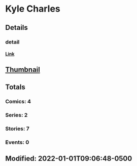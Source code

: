# Kyle  Charles 
## Details
### detail
#### [Link](http://marvel.com/comics/creators/14210/kyle_charles?utm_campaign=apiRef&utm_source=225578a89fc76f3d20fbffda5d17a88d)
## [Thumbnail](http://i.annihil.us/u/prod/marvel/i/mg/b/40/image_not_available.jpg)
## Totals
### Comics: 4
### Series: 2
### Stories: 7
### Events: 0
## Modified: 2022-01-01T09:06:48-0500
